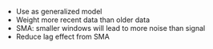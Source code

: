 * Use as generalized model
* Weight more recent data than older data
* SMA: smaller windows will lead to more noise than signal
* Reduce lag effect from SMA